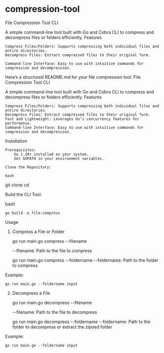# compression-tool

File Compression Tool CLI

A simple command-line tool built with Go and Cobra CLI to compress and decompress files or folders efficiently.
Features

    Compress Files/Folders: Supports compressing both individual files and entire directories.
    Decompress Files: Extract compressed files to their original form.

    Command-line Interface: Easy to use with intuitive commands for compression and decompression.


Here’s a structured README.md for your file compression tool:
File Compression Tool CLI

A simple command-line tool built with Go and Cobra CLI to compress and decompress files or folders efficiently.
Features

    Compress Files/Folders: Supports compressing both individual files and entire directories.
    Decompress Files: Extract compressed files to their original form.
    Fast and Lightweight: Leverages Go’s concurrency features for performance.
    Command-line Interface: Easy to use with intuitive commands for compression and decompression.

Installation

    Prerequisites:
        Go 1.20+ installed on your system.
        Set GOPATH in your environment variables.

    Clone the Repository:

    bash

git clone <your-repository-url>
cd <repository-directory>

Build the CLI Tool:

bash

    go build -o file-compress

Usage
1. Compress a File or Folder

    go run main.go compress --filename <filename> 

    --filename: Path to the file to compress

    <!-- or -->

    go run main.go compress --foldername <foldername>
    --foldername: Path to the folder to compress

Example:

    go run main.go --foldername input

2. Decompress a File

    go run main.go decompress --filename <filename> 

    --filename: Path to the file to decompress

    <!-- or -->

    go run main.go decompress --foldername <foldername>
    --foldername: Path to the folder to decompress or extract the zipoed folder

Example:

    go run main.go --foldername input
